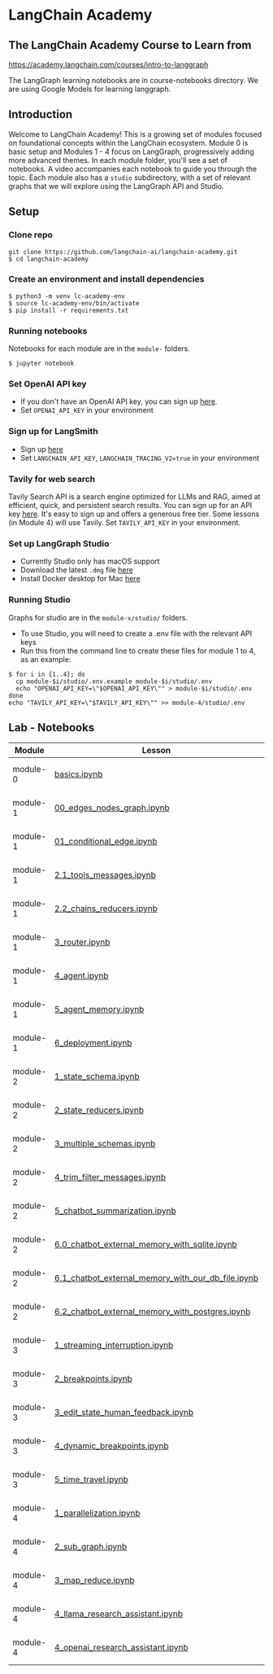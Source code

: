 # LangChain Academy 

## The LangChain Academy Course to Learn from

https://academy.langchain.com/courses/intro-to-langgraph

The LangGraph learning notebooks are in course-notebooks directory. We are using Google Models for learning langgraph.

## Introduction

Welcome to LangChain Academy! This is a growing set of modules focused on foundational concepts within the LangChain ecosystem. Module 0 is basic setup and Modules 1 - 4 focus on LangGraph, progressively adding more advanced themes. In each module folder, you'll see a set of notebooks. A video accompanies each notebook to guide you through the topic. Each module also has a `studio` subdirectory, with a set of relevant graphs that we will explore using the LangGraph API and Studio.

## Setup

### Clone repo
```
git clone https://github.com/langchain-ai/langchain-academy.git
$ cd langchain-academy
```

### Create an environment and install dependencies  
```
$ python3 -m venv lc-academy-env
$ source lc-academy-env/bin/activate
$ pip install -r requirements.txt
```

### Running notebooks
Notebooks for each module are in the `module-` folders.
```
$ jupyter notebook
```

### Set OpenAI API key
* If you don't have an OpenAI API key, you can sign up [here](https://openai.com/index/openai-api/).
*  Set `OPENAI_API_KEY` in your environment 

### Sign up for LangSmith

* Sign up [here](https://docs.smith.langchain.com/) 
*  Set `LANGCHAIN_API_KEY`, `LANGCHAIN_TRACING_V2=true` in your environment 

### Tavily for web search

Tavily Search API is a search engine optimized for LLMs and RAG, aimed at efficient, quick, and persistent search results. You can sign up for an API key [here](https://tavily.com/). It's easy to sign up and offers a generous free tier. Some lessons (in Module 4) will use Tavily. Set `TAVILY_API_KEY` in your environment.

### Set up LangGraph Studio

* Currently Studio only has macOS support
* Download the latest `.dmg` file [here](https://github.com/langchain-ai/langgraph-studio?tab=readme-ov-file#download)
* Install Docker desktop for Mac [here](https://docs.docker.com/engine/install/)

### Running Studio
Graphs for studio are in the `module-x/studio/` folders.

* To use Studio, you will need to create a .env file with the relevant API keys
* Run this from the command line to create these files for module 1 to 4, as an example:
```
$ for i in {1..4}; do
  cp module-$i/studio/.env.example module-$i/studio/.env
  echo "OPENAI_API_KEY=\"$OPENAI_API_KEY\"" > module-$i/studio/.env
done
echo "TAVILY_API_KEY=\"$TAVILY_API_KEY\"" >> module-4/studio/.env

```

## Lab - Notebooks

|Module|Lesson|Exercises|
|--|--|--|
|module-0|[basics.ipynb](https://github.com/panaversity/learn-agentic-ai/blob/main/12_langchain_ecosystem/langgraph/course-notebooks/module-0/basics.ipynb)|[![Open notebook in Colab](https://colab.research.google.com/assets/colab-badge.svg)](https://colab.research.google.com/github/panaversity/learn-agentic-ai/blob/main/12_langchain_ecosystem/langgraph/course-notebooks/module-0/basics.ipynb)|
|module-1|[00_edges_nodes_graph.ipynb](https://github.com/panaversity/learn-agentic-ai/blob/main/12_langchain_ecosystem/langgraph/course-notebooks/module-1/00_edges_nodes_graph.ipynb)|[![Open notebook in Colab](https://colab.research.google.com/assets/colab-badge.svg)](https://colab.research.google.com/github/panaversity/learn-agentic-ai/blob/main/12_langchain_ecosystem/langgraph/course-notebooks/module-1/00_edges_nodes_graph.ipynb)|
|module-1|[01_conditional_edge.ipynb](https://github.com/panaversity/learn-agentic-ai/blob/main/12_langchain_ecosystem/langgraph/course-notebooks/module-1/01_conditional_edge.ipynb)|[![Open notebook in Colab](https://colab.research.google.com/assets/colab-badge.svg)](https://colab.research.google.com/github/panaversity/learn-agentic-ai/blob/main/12_langchain_ecosystem/langgraph/course-notebooks/module-1/01_conditional_edge.ipynb)|
|module-1|[2.1_tools_messages.ipynb](https://github.com/panaversity/learn-agentic-ai/blob/main/12_langchain_ecosystem/langgraph/course-notebooks/module-1/2.1_tools_messages.ipynb)|[![Open notebook in Colab](https://colab.research.google.com/assets/colab-badge.svg)](https://colab.research.google.com/github/panaversity/learn-agentic-ai/blob/main/12_langchain_ecosystem/langgraph/course-notebooks/module-1/2.1_tools_messages.ipynb)|
|module-1|[2.2_chains_reducers.ipynb](https://github.com/panaversity/learn-agentic-ai/blob/main/12_langchain_ecosystem/langgraph/course-notebooks/module-1/2.2_chains_reducers.ipynb)|[![Open notebook in Colab](https://colab.research.google.com/assets/colab-badge.svg)](https://colab.research.google.com/github/panaversity/learn-agentic-ai/blob/main/12_langchain_ecosystem/langgraph/course-notebooks/module-1/2.2_chains_reducers.ipynb)|
|module-1|[3_router.ipynb](https://github.com/panaversity/learn-agentic-ai/blob/main/12_langchain_ecosystem/langgraph/course-notebooks/module-1/3_router.ipynb)|[![Open notebook in Colab](https://colab.research.google.com/assets/colab-badge.svg)](https://colab.research.google.com/github/panaversity/learn-agentic-ai/blob/main/12_langchain_ecosystem/langgraph/course-notebooks/module-1/3_router.ipynb)|
|module-1|[4_agent.ipynb](https://github.com/panaversity/learn-agentic-ai/blob/main/12_langchain_ecosystem/langgraph/course-notebooks/module-1/4_agent.ipynb)|[![Open notebook in Colab](https://colab.research.google.com/assets/colab-badge.svg)](https://colab.research.google.com/github/panaversity/learn-agentic-ai/blob/main/12_langchain_ecosystem/langgraph/course-notebooks/module-1/4_agent.ipynb)|
|module-1|[5_agent_memory.ipynb](https://github.com/panaversity/learn-agentic-ai/blob/main/12_langchain_ecosystem/langgraph/course-notebooks/module-1/5_agent_memory.ipynb)|[![Open notebook in Colab](https://colab.research.google.com/assets/colab-badge.svg)](https://colab.research.google.com/github/panaversity/learn-agentic-ai/blob/main/12_langchain_ecosystem/langgraph/course-notebooks/module-1/5_agent_memory.ipynb)|
|module-1|[6_deployment.ipynb](https://github.com/panaversity/learn-agentic-ai/blob/main/12_langchain_ecosystem/langgraph/course-notebooks/module-1/6_deployment.ipynb)|[![Open notebook in Colab](https://colab.research.google.com/assets/colab-badge.svg)](https://colab.research.google.com/github/panaversity/learn-agentic-ai/blob/main/12_langchain_ecosystem/langgraph/course-notebooks/module-1/6_deployment.ipynb)|
|module-2|[1_state_schema.ipynb](https://github.com/panaversity/learn-agentic-ai/blob/main/12_langchain_ecosystem/langgraph/course-notebooks/module-2/1_state_schema.ipynb)|[![Open notebook in Colab](https://colab.research.google.com/assets/colab-badge.svg)](https://colab.research.google.com/github/panaversity/learn-agentic-ai/blob/main/12_langchain_ecosystem/langgraph/course-notebooks/module-2/1_state_schema.ipynb)|
|module-2|[2_state_reducers.ipynb](https://github.com/panaversity/learn-agentic-ai/blob/main/12_langchain_ecosystem/langgraph/course-notebooks/module-2/2_state_reducers.ipynb)|[![Open notebook in Colab](https://colab.research.google.com/assets/colab-badge.svg)](https://colab.research.google.com/github/panaversity/learn-agentic-ai/blob/main/12_langchain_ecosystem/langgraph/course-notebooks/module-2/2_state_reducers.ipynb)|
|module-2|[3_multiple_schemas.ipynb](https://github.com/panaversity/learn-agentic-ai/blob/main/12_langchain_ecosystem/langgraph/course-notebooks/module-2/3_multiple_schemas.ipynb)|[![Open notebook in Colab](https://colab.research.google.com/assets/colab-badge.svg)](https://colab.research.google.com/github/panaversity/learn-agentic-ai/blob/main/12_langchain_ecosystem/langgraph/course-notebooks/module-2/3_multiple_schemas.ipynb)|
|module-2|[4_trim_filter_messages.ipynb](https://github.com/panaversity/learn-agentic-ai/blob/main/12_langchain_ecosystem/langgraph/course-notebooks/module-2/4_trim_filter_messages.ipynb)|[![Open notebook in Colab](https://colab.research.google.com/assets/colab-badge.svg)](https://colab.research.google.com/github/panaversity/learn-agentic-ai/blob/main/12_langchain_ecosystem/langgraph/course-notebooks/module-2/4_trim_filter_messages.ipynb)|
|module-2|[5_chatbot_summarization.ipynb](https://github.com/panaversity/learn-agentic-ai/blob/main/12_langchain_ecosystem/langgraph/course-notebooks/module-2/5_chatbot_summarization.ipynb)|[![Open notebook in Colab](https://colab.research.google.com/assets/colab-badge.svg)](https://colab.research.google.com/github/panaversity/learn-agentic-ai/blob/main/12_langchain_ecosystem/langgraph/course-notebooks/module-2/5_chatbot_summarization.ipynb)|
|module-2|[6.0_chatbot_external_memory_with_sqlite.ipynb](https://github.com/panaversity/learn-agentic-ai/blob/main/12_langchain_ecosystem/langgraph/course-notebooks/module-2/6.0_chatbot_external_memory_with_sqlite.ipynb)|[![Open notebook in Colab](https://colab.research.google.com/assets/colab-badge.svg)](https://colab.research.google.com/github/panaversity/learn-agentic-ai/blob/main/12_langchain_ecosystem/langgraph/course-notebooks/module-2/6.0_chatbot_external_memory_with_sqlite.ipynb)|
|module-2|[6.1_chatbot_external_memory_with_our_db_file.ipynb](https://github.com/panaversity/learn-agentic-ai/blob/main/12_langchain_ecosystem/langgraph/course-notebooks/module-2/6.1_chatbot_external_memory_with_our_db_file.ipynb)|[![Open notebook in Colab](https://colab.research.google.com/assets/colab-badge.svg)](https://colab.research.google.com/github/panaversity/learn-agentic-ai/blob/main/12_langchain_ecosystem/langgraph/course-notebooks/module-2/6.1_chatbot_external_memory_with_our_db_file.ipynb)|
|module-2|[6.2_chatbot_external_memory_with_postgres.ipynb](https://github.com/panaversity/learn-agentic-ai/blob/main/12_langchain_ecosystem/langgraph/course-notebooks/module-2/6.2_chatbot_external_memory_with_postgres.ipynb)|[![Open notebook in Colab](https://colab.research.google.com/assets/colab-badge.svg)](https://colab.research.google.com/github/panaversity/learn-agentic-ai/blob/main/12_langchain_ecosystem/langgraph/course-notebooks/module-2/6.2_chatbot_external_memory_with_postgres.ipynb)|
|module-3|[1_streaming_interruption.ipynb](https://github.com/panaversity/learn-agentic-ai/blob/main/12_langchain_ecosystem/langgraph/course-notebooks/module-3/1_streaming_interruption.ipynb)|[![Open notebook in Colab](https://colab.research.google.com/assets/colab-badge.svg)](https://colab.research.google.com/github/panaversity/learn-agentic-ai/blob/main/12_langchain_ecosystem/langgraph/course-notebooks/module-3/1_streaming_interruption.ipynb)|
|module-3|[2_breakpoints.ipynb](https://github.com/panaversity/learn-agentic-ai/blob/main/12_langchain_ecosystem/langgraph/course-notebooks/module-3/2_breakpoints.ipynb)|[![Open notebook in Colab](https://colab.research.google.com/assets/colab-badge.svg)](https://colab.research.google.com/github/panaversity/learn-agentic-ai/blob/main/12_langchain_ecosystem/langgraph/course-notebooks/module-3/2_breakpoints.ipynb)|
|module-3|[3_edit_state_human_feedback.ipynb](https://github.com/panaversity/learn-agentic-ai/blob/main/12_langchain_ecosystem/langgraph/course-notebooks/module-3/3_edit_state_human_feedback.ipynb)|[![Open notebook in Colab](https://colab.research.google.com/assets/colab-badge.svg)](https://colab.research.google.com/github/panaversity/learn-agentic-ai/blob/main/12_langchain_ecosystem/langgraph/course-notebooks/module-3/3_edit_state_human_feedback.ipynb)|
|module-3|[4_dynamic_breakpoints.ipynb](https://github.com/panaversity/learn-agentic-ai/blob/main/12_langchain_ecosystem/langgraph/course-notebooks/module-3/4_dynamic_breakpoints.ipynb)|[![Open notebook in Colab](https://colab.research.google.com/assets/colab-badge.svg)](https://colab.research.google.com/github/panaversity/learn-agentic-ai/blob/main/12_langchain_ecosystem/langgraph/course-notebooks/module-3/4_dynamic_breakpoints.ipynb)|
|module-3|[5_time_travel.ipynb](https://github.com/panaversity/learn-agentic-ai/blob/main/12_langchain_ecosystem/langgraph/course-notebooks/module-3/5_time_travel.ipynb)|[![Open notebook in Colab](https://colab.research.google.com/assets/colab-badge.svg)](https://colab.research.google.com/github/panaversity/learn-agentic-ai/blob/main/12_langchain_ecosystem/langgraph/course-notebooks/module-3/5_time_travel.ipynb)|
|module-4|[1_parallelization.ipynb](https://github.com/panaversity/learn-agentic-ai/blob/main/12_langchain_ecosystem/langgraph/course-notebooks/module-4/1_parallelization.ipynb)|[![Open notebook in Colab](https://colab.research.google.com/assets/colab-badge.svg)](https://colab.research.google.com/github/panaversity/learn-agentic-ai/blob/main/12_langchain_ecosystem/langgraph/course-notebooks/module-4/1_parallelization.ipynb)|
|module-4|[2_sub_graph.ipynb](https://github.com/panaversity/learn-agentic-ai/blob/main/12_langchain_ecosystem/langgraph/course-notebooks/module-4/2_sub_graph.ipynb)|[![Open notebook in Colab](https://colab.research.google.com/assets/colab-badge.svg)](https://colab.research.google.com/github/panaversity/learn-agentic-ai/blob/main/12_langchain_ecosystem/langgraph/course-notebooks/module-4/2_sub_graph.ipynb)|
|module-4|[3_map_reduce.ipynb](https://github.com/panaversity/learn-agentic-ai/blob/main/12_langchain_ecosystem/langgraph/course-notebooks/module-4/3_map_reduce.ipynb)|[![Open notebook in Colab](https://colab.research.google.com/assets/colab-badge.svg)](https://colab.research.google.com/github/panaversity/learn-agentic-ai/blob/main/12_langchain_ecosystem/langgraph/course-notebooks/module-4/3_map_reduce.ipynb)|
|module-4|[4_llama_research_assistant.ipynb](https://github.com/panaversity/learn-agentic-ai/blob/main/12_langchain_ecosystem/langgraph/course-notebooks/module-4/4_llama_research_assistant.ipynb)|[![Open notebook in Colab](https://colab.research.google.com/assets/colab-badge.svg)](https://colab.research.google.com/github/panaversity/learn-agentic-ai/blob/main/12_langchain_ecosystem/langgraph/course-notebooks/module-4/4_llama_research_assistant.ipynb)|
|module-4|[4_openai_research_assistant.ipynb](https://github.com/panaversity/learn-agentic-ai/blob/main/12_langchain_ecosystem/langgraph/course-notebooks/module-4/4_openai_research_assistant.ipynb)|[![Open notebook in Colab](https://colab.research.google.com/assets/colab-badge.svg)](https://colab.research.google.com/github/panaversity/learn-agentic-ai/blob/main/12_langchain_ecosystem/langgraph/course-notebooks/module-4/4_openai_research_assistant.ipynb)|
